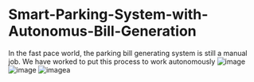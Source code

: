 # Smart-Parking-System-with-Autonomus-Bill-Generation
In the fast pace world, the parking bill generating system is still a manual job. We have worked to put this process to work autonomously  ![image](https://user-images.githubusercontent.com/87241845/125172176-cdaeca00-e1d5-11eb-98aa-c8fb64a053c2.png) ![image](https://user-images.githubusercontent.com/87241845/125172206-03ec4980-e1d6-11eb-832e-80171be0fcad.png) ![image](https://user-images.githubusercontent.com/87241845/125172223-1a92a080-e1d6-11eb-8191-5c03e3fb5744.png)a
